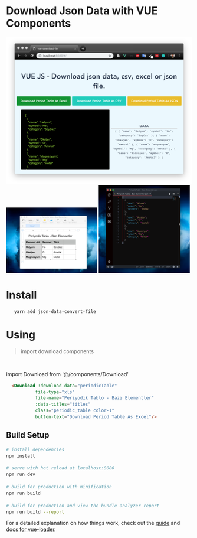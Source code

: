 # Download Json Data with VUE Components

<img src="./static/images/newStyle.png"/>

<img src="./static/images/excel_file.png"  width="49%"/>
<img src="./static/images/json_file.png"  width="49%"/>

# Install
```
   yarn add json-data-convert-file   
```

# Using

> import download components
<br/>
  
   import Download from '@/components/Download'

 ```html
   <Download :download-data="periodicTable"
            file-type="xls"
            file-name="Periyodik Tablo - Bazı Elementler"
            :data-titles="titles"
            class="periodic_table color-1"
            button-text="Download Period Table As Excel"/>

```


## Build Setup

``` bash
# install dependencies
npm install

# serve with hot reload at localhost:8080
npm run dev

# build for production with minification
npm run build

# build for production and view the bundle analyzer report
npm run build --report
```

For a detailed explanation on how things work, check out the [guide](http://vuejs-templates.github.io/webpack/) and [docs for vue-loader](http://vuejs.github.io/vue-loader).
